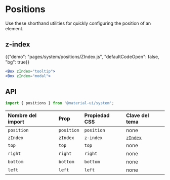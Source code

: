 # Positions

<p class="description">Use these shorthand utilities for quickly configuring the position of an element.</p>

## z-index

{{"demo": "pages/system/positions/ZIndex.js", "defaultCodeOpen": false, "bg": true}}

```jsx
<Box zIndex="tooltip">
<Box zIndex="modal">
```

## API

```js
import { positions } from '@material-ui/system';
```

| Nombre del import | Prop       | Propiedad CSS | Clave del tema                                                 |
|:----------------- |:---------- |:------------- |:-------------------------------------------------------------- |
| `position`        | `position` | `position`    | none                                                           |
| `zIndex`          | `zIndex`   | `z-index`     | [`zIndex`](/customization/default-theme/?expend-path=$.zIndex) |
| `top`             | `top`      | `top`         | none                                                           |
| `right`           | `right`    | `right`       | none                                                           |
| `bottom`          | `bottom`   | `bottom`      | none                                                           |
| `left`            | `left`     | `left`        | none                                                           |